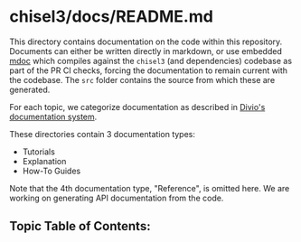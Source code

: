 # chisel3/docs/README.md

This directory contains documentation on the code within this repository.
Documents can either be written directly in markdown, or
use embedded [mdoc](https://scalameta.org/mdoc/)
which compiles against the `chisel3` (and dependencies) codebase
as part of the PR CI checks,
forcing the documentation to remain current with the codebase.
The `src` folder contains the source from which these are generated.

For each topic, we categorize documentation as described in
[Divio's documentation system](https://documentation.divio.com/).

These directories contain 3 documentation types:
* Tutorials
* Explanation
* How-To Guides

Note that the 4th documentation type, "Reference", is omitted here.
We are working on generating API documentation from the code.

## Topic Table of Contents:

